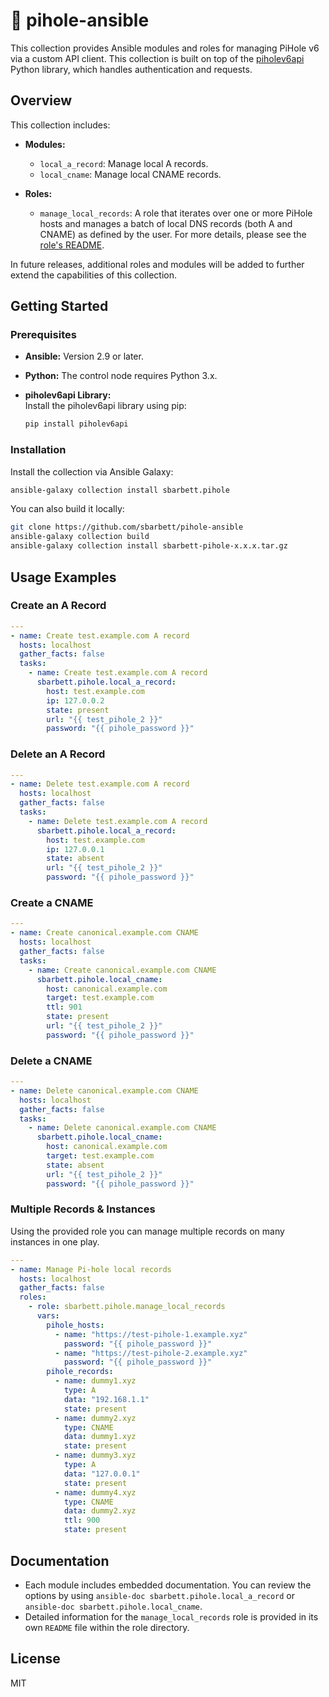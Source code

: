 # 🍓 pihole-ansible

This collection provides Ansible modules and roles for managing PiHole v6 via a custom API client. This collection is built on top of the [piholev6api](https://github.com/sbarbett/piholev6api) Python library, which handles authentication and requests.

## Overview

This collection includes:

- **Modules:**
  - `local_a_record`: Manage local A records.
  - `local_cname`: Manage local CNAME records.

- **Roles:**
  - `manage_local_records`: A role that iterates over one or more PiHole hosts and manages a batch of local DNS records (both A and CNAME) as defined by the user. For more details, please see the [role's README](roles/manage_local_records/README.md).

In future releases, additional roles and modules will be added to further extend the capabilities of this collection.

## Getting Started

### Prerequisites

- **Ansible:** Version 2.9 or later.
- **Python:** The control node requires Python 3.x.
- **piholev6api Library:**  
  Install the piholev6api library using pip:
  
  ```bash
  pip install piholev6api
  ```

### Installation

Install the collection via Ansible Galaxy:

```bash
ansible-galaxy collection install sbarbett.pihole
```

You can also build it locally:

```bash
git clone https://github.com/sbarbett/pihole-ansible
ansible-galaxy collection build
ansible-galaxy collection install sbarbett-pihole-x.x.x.tar.gz
```

## Usage Examples

### Create an A Record

```yaml
---
- name: Create test.example.com A record
  hosts: localhost
  gather_facts: false
  tasks:
    - name: Create test.example.com A record
      sbarbett.pihole.local_a_record:
        host: test.example.com
        ip: 127.0.0.2
        state: present
        url: "{{ test_pihole_2 }}"
        password: "{{ pihole_password }}"
```

### Delete an A Record

```yaml
---
- name: Delete test.example.com A record
  hosts: localhost
  gather_facts: false
  tasks:
    - name: Delete test.example.com A record
      sbarbett.pihole.local_a_record:
        host: test.example.com
        ip: 127.0.0.1
        state: absent
        url: "{{ test_pihole_2 }}"
        password: "{{ pihole_password }}"
```

### Create a CNAME

```yaml
---
- name: Create canonical.example.com CNAME
  hosts: localhost
  gather_facts: false
  tasks:
    - name: Create canonical.example.com CNAME
      sbarbett.pihole.local_cname:
        host: canonical.example.com
        target: test.example.com
        ttl: 901
        state: present
        url: "{{ test_pihole_2 }}"
        password: "{{ pihole_password }}"
```

### Delete a CNAME

```yaml
---
- name: Delete canonical.example.com CNAME
  hosts: localhost
  gather_facts: false
  tasks:
    - name: Delete canonical.example.com CNAME
      sbarbett.pihole.local_cname:
        host: canonical.example.com
        target: test.example.com
        state: absent
        url: "{{ test_pihole_2 }}"
        password: "{{ pihole_password }}"
```

### Multiple Records & Instances

Using the provided role you can manage multiple records on many instances in one play.

```yaml
---
- name: Manage Pi-hole local records
  hosts: localhost
  gather_facts: false
  roles:
    - role: sbarbett.pihole.manage_local_records
      vars:
        pihole_hosts:
          - name: "https://test-pihole-1.example.xyz"
            password: "{{ pihole_password }}"
          - name: "https://test-pihole-2.example.xyz"
            password: "{{ pihole_password }}"
        pihole_records:
          - name: dummy1.xyz
            type: A
            data: "192.168.1.1"
            state: present
          - name: dummy2.xyz
            type: CNAME
            data: dummy1.xyz
            state: present
          - name: dummy3.xyz
            type: A
            data: "127.0.0.1"
            state: present
          - name: dummy4.xyz
            type: CNAME
            data: dummy2.xyz
            ttl: 900
            state: present
```

## Documentation

* Each module includes embedded documentation. You can review the options by using `ansible-doc sbarbett.pihole.local_a_record` or `ansible-doc sbarbett.pihole.local_cname`.
* Detailed information for the `manage_local_records` role is provided in its own `README` file within the role directory.

## License

MIT
